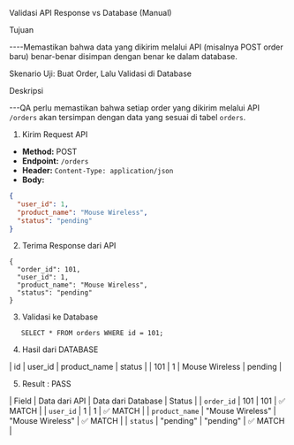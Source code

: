  Validasi API Response vs Database (Manual)

 Tujuan
 
----Memastikan bahwa data yang dikirim melalui API (misalnya POST order baru) benar-benar disimpan dengan benar ke dalam database.

 Skenario Uji: Buat Order, Lalu Validasi di Database

 Deskripsi
 
---QA perlu memastikan bahwa setiap order yang dikirim melalui API `/orders` akan tersimpan dengan data yang sesuai di tabel `orders`.

 1. Kirim Request API

- **Method:** POST  
- **Endpoint:** `/orders`  
- **Header:** `Content-Type: application/json`  
- **Body:**
  
```json
{
  "user_id": 1,
  "product_name": "Mouse Wireless",
  "status": "pending"
}
```
2. Terima Response dari API
```
{
  "order_id": 101,
  "user_id": 1,
  "product_name": "Mouse Wireless",
  "status": "pending"
}
```

3. Validasi ke Database

```
   SELECT * FROM orders WHERE id = 101;
```
4. Hasil dari DATABASE

| id  | user\_id | product\_name  | status  |
| 101 | 1        | Mouse Wireless | pending |

5. Result : PASS

| Field          | Data dari API    | Data dari Database | Status  |
| `order_id`     | 101              | 101                | ✅ MATCH |
| `user_id`      | 1                | 1                  | ✅ MATCH |
| `product_name` | "Mouse Wireless" | "Mouse Wireless"   | ✅ MATCH |
| `status`       | "pending"        | "pending"          | ✅ MATCH |



